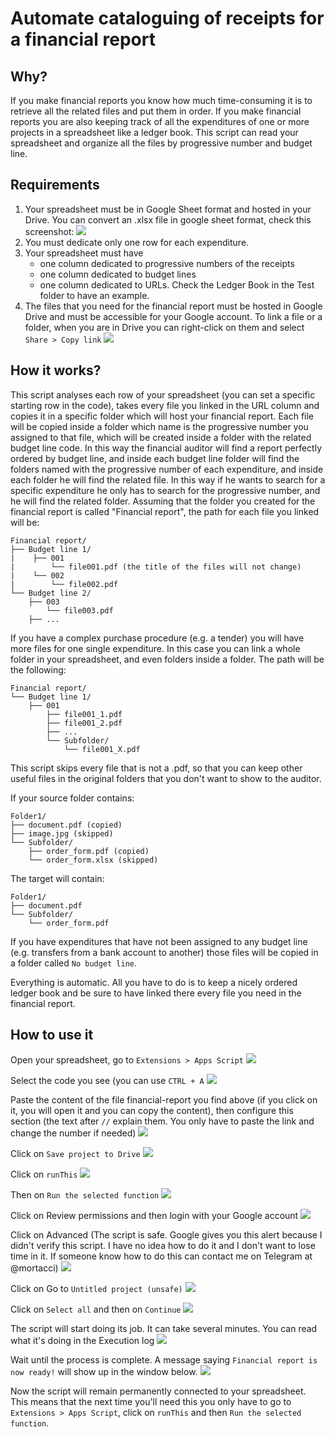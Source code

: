 # Automate cataloguing of receipts for a financial report
## Why?
If you make financial reports you know how much time-consuming it is to retrieve all the related files and put them in order. If you make financial reports you are also keeping track of all the expenditures of one or more projects in a spreadsheet like a ledger book. This script can read your spreadsheet and organize all the files by progressive number and budget line.
## Requirements
1. Your spreadsheet must be in Google Sheet format and hosted in your Drive. You can convert an .xlsx file in google sheet format, check this screenshot:
![](media/Convert_to_gsheet.png)
2. You must dedicate only one row for each expenditure.
3. Your spreadsheet must have
   - one column dedicated to progressive numbers of the receipts
   - one column dedicated to budget lines
   - one column dedicated to URLs. Check the Ledger Book in the Test folder to have an example.
4. The files that you need for the financial report must be hosted in Google Drive and must be accessible for your Google account. To link a file or a folder, when you are in Drive you can right-click on them and select `Share > Copy link`
![](media/copy_link.png)
## How it works?
This script analyses each row of your spreadsheet (you can set a specific starting row in the code), takes every file you linked in the URL column and copies it in a specific folder which will host your financial report. Each file will be copied inside a folder which name is the progressive number you assigned to that file, which will be created inside a folder with the related budget line code. In this way the financial auditor will find a report perfectly ordered by budget line, and inside each budget line folder will find the folders named with the progressive number of each expenditure, and inside each folder he will find the related file. In this way if he wants to search for a specific expenditure he only has to search for the progressive number, and he will find the related folder. Assuming that the folder you created for the financial report is called "Financial report", the path for each file you linked will be:
```
Financial report/
├── Budget line 1/
|    ├── 001
|        └── file001.pdf (the title of the files will not change)
|    └── 002
|        └── file002.pdf
└── Budget line 2/
    ├── 003
        └── file003.pdf
    ├── ...
```


If you have a complex purchase procedure (e.g. a tender) you will have more files for one single expenditure. In this case you can link a whole folder in your spreadsheet, and even folders inside a folder. The path will be the following:

```
Financial report/
└── Budget line 1/
    ├── 001
        ├── file001_1.pdf 
        ├── file001_2.pdf
        ├── ...
        └── Subfolder/
            └── file001_X.pdf
```
This script skips every file that is not a .pdf, so that you can keep other useful files in the original folders that you don't want to show to the auditor.

If your source folder contains:
```
Folder1/
├── document.pdf (copied)
├── image.jpg (skipped)
└── Subfolder/
    ├── order_form.pdf (copied)
    └── order_form.xlsx (skipped)
```	
The target will contain:
```
Folder1/
├── document.pdf
└── Subfolder/
    └── order_form.pdf
```
If you have expenditures that have not been assigned to any budget line (e.g. transfers from a bank account to another) those files will be copied in a folder called `No budget line`.

Everything is automatic. All you have to do is to keep a nicely ordered ledger book and be sure to have linked there every file you need in the financial report.
## How to use it
Open your spreadsheet, go to `Extensions > Apps Script`
![](media/Open_app_script.png)

Select the code you see (you can use `CTRL + A`
![](media/Select_all.png)

Paste the content of the file financial-report you find above (if you click on it, you will open it and you can copy the content), then configure this section (the text after `//` explain them. You only have to paste the link and change the number if needed)
![](media/configure.png)

Click on `Save project to Drive`
![](media/save.png)

Click on `runThis`
![](media/runThis.png)

Then on `Run the selected function`
![](media/function.png)

Click on Review permissions and then login with your Google account
![](media/permissions.png)

Click on Advanced (The script is safe. Google gives you this alert because I didn't verify this script. I have no idea how to do it and I don't want to lose time in it. If someone know how to do this can contact me on Telegram at @mortacci)
![](advanced.png)

Click on Go to `Untitled project (unsafe)`
![](Go_to_project.png)

Click on `Select all` and then on `Continue`
![](continue.png)

The script will start doing its job. It can take several minutes. You can read what it's doing in the Execution log
![](running.png)

Wait until the process is complete. A message saying `Financial report is now ready!` will show up in the window below.
![](complete.png)

Now the script will remain permanently connected to your spreadsheet. This means that the next time you'll need this you only have to go to `Extensions > Apps Script`, click on `runThis` and then `Run the selected function`.
